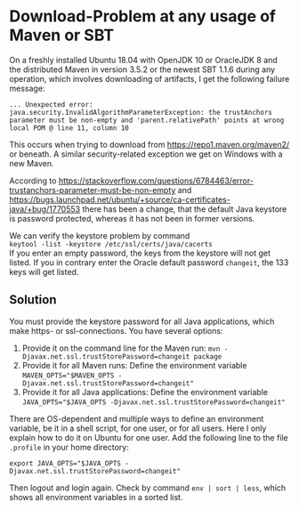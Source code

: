 # Download-Problem at any usage of Maven or SBT
On a freshly installed Ubuntu 18.04 with OpenJDK 10 or OracleJDK 8 and the distributed Maven in version 3.5.2 or the newest SBT 1.1.6 during any operation, which involves downloading of artifacts, I get the following failure message:

`... Unexpected error: java.security.InvalidAlgorithmParameterException: the trustAnchors parameter must be non-empty and 'parent.relativePath' points at wrong local POM @ line 11, column 10`

This occurs when trying to download from https://repo1.maven.org/maven2/ or beneath.
A similar security-related exception we get on Windows with a new Maven.

According to https://stackoverflow.com/questions/6784463/error-trustanchors-parameter-must-be-non-empty 
and https://bugs.launchpad.net/ubuntu/+source/ca-certificates-java/+bug/1770553 there has been a change, 
that the default Java keystore is password protected, whereas it has not been in former versions.

We can verify the keystore problem by command <br>
`keytool -list -keystore /etc/ssl/certs/java/cacerts` <br>
If you enter an empty password, the keys from the keystore will not get listed.
If you in contrary enter the Oracle default password `changeit`, the 133 keys will get listed.

## Solution
You must provide the keystore password for all Java applications, which make https- or ssl-connections. You have several options:
1. Provide it on the command line for the Maven run: `mvn -Djavax.net.ssl.trustStorePassword=changeit package`
2. Provide it for all Maven runs: Define the environment variable <br>
`MAVEN_OPTS="$MAVEN_OPTS -Djavax.net.ssl.trustStorePassword=changeit"`
3. Provide it for all Java applications: Define the environment variable <br>
`JAVA_OPTS="$JAVA_OPTS -Djavax.net.ssl.trustStorePassword=changeit"`

There are OS-dependent and multiple ways to define an environment variable, be it in a shell script, for one user, or for all users. Here I only explain how to do it on Ubuntu for one user. Add the following line to the file `.profile` in your home directory:
```
export JAVA_OPTS="$JAVA_OPTS -Djavax.net.ssl.trustStorePassword=changeit"
```
Then logout and login again. Check by command `env | sort | less`, which shows all environment variables in a sorted list.
